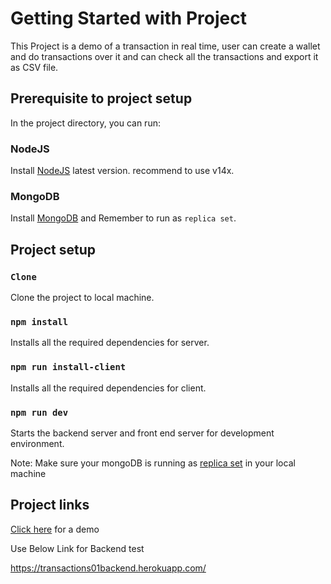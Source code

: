 

# Getting Started with Project

This Project is a demo of a transaction in real time, user can create a wallet and do transactions over it and can check all the transactions and export it as CSV file.

## Prerequisite to project setup

In the project directory, you can run:

### NodeJS

Install [NodeJS](https://nodejs.org/en/download/) latest version. recommend to use v14x.


### MongoDB

Install [MongoDB](https://docs.mongodb.com/manual/installation/) and Remember to run as `replica set`.


## Project setup

### `Clone`

Clone the project to local machine.


### `npm install`

Installs all the required dependencies for server.


### `npm run install-client`

Installs all the required dependencies for client.

### `npm run dev`

Starts the backend server and front end server for development environment.

Note: Make sure your mongoDB is running as [replica set](https://docs.mongodb.com/manual/tutorial/deploy-replica-set/) in your local machine


## Project links

[Click here](https://transactions01.herokuapp.com/) for a demo

Use Below Link for Backend test

https://transactions01backend.herokuapp.com/
